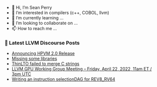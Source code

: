 - 👋 Hi, I’m Sean Perry
- 👀 I’m interested in compilers (c++, COBOL, llvm)
- 🌱 I’m currently learning ...
- 💞️ I’m looking to collaborate on ...
- 📫 How to reach me ...

<!---
s66perry/s66perry is a ✨ special ✨ repository because its `README.md` (this file) appears on your GitHub profile.
You can click the Preview link to take a look at your changes.
--->
### 📕 Latest LLVM Discourse Posts

<!-- DISCOURSE-LLVM:START -->
- [Announcing HPVM 2.0 Release](https://discourse.llvm.org/t/announcing-hpvm-2-0-release/61888#post_1)
- [Missing some libraries](https://discourse.llvm.org/t/missing-some-libraries/61823#post_5)
- [ThinLTO failed to merge C strings](https://discourse.llvm.org/t/thinlto-failed-to-merge-c-strings/61686#post_3)
- [LLVM GPU Working Group Meeting – Friday, April 22, 2022, 11am ET / 3pm UTC](https://discourse.llvm.org/t/llvm-gpu-working-group-meeting-friday-april-22-2022-11am-et-3pm-utc/61886#post_1)
- [Writing an instruction selectionDAG for REV8_RV64](https://discourse.llvm.org/t/writing-an-instruction-selectiondag-for-rev8-rv64/61847#post_7)
<!-- DISCOURSE-LLVM:END -->
